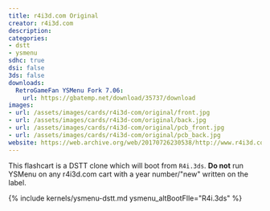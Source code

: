 ```yaml
---
title: r4i3d.com Original
creator: r4i3d.com
description:
categories:
- dstt
- ysmenu
sdhc: true
dsi: false
3ds: false
downloads:
  RetroGameFan YSMenu Fork 7.06:
    url: https://gbatemp.net/download/35737/download
images:
- url: /assets/images/cards/r4i3d-com/original/front.jpg
- url: /assets/images/cards/r4i3d-com/original/back.jpg
- url: /assets/images/cards/r4i3d-com/original/pcb_front.jpg
- url: /assets/images/cards/r4i3d-com/original/pcb_back.jpg
website: https://web.archive.org/web/20170726230538/http://www.r4i3d.com/
---
```

This flashcart is a DSTT clone which will boot from `R4i.3ds`. **Do not** run YSMenu on any r4i3d.com cart with a year number/"new" written on the label.

{% include kernels/ysmenu-dstt.md ysmenu_altBootFIle="R4i.3ds" %}